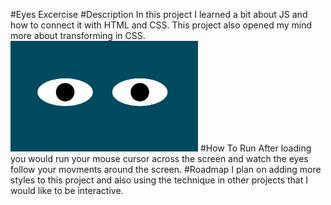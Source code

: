 #Eyes Excercise
#Description
In this project I learned a bit about JS and how to connect it with HTML and CSS.
This project also opened my mind more about transforming in CSS.
<img src= "eyesThumbnail.png" width= '300px' />
#How To Run
After loading you would run your mouse cursor across the screen and watch the eyes 
follow your movments around the screen.
#Roadmap
I plan on adding more styles to this project and also using the technique in other projects
that I would like to be interactive. 
